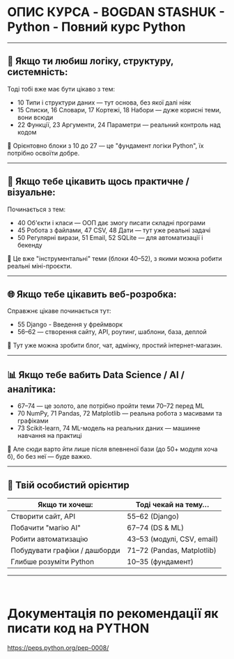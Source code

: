 # ОПИС КУРСА - BOGDAN STASHUK - Python - Повний курс Python 

---

## 🧱 Якщо ти любиш логіку, структуру, системність:

Тоді тобі вже має бути цікаво з тем:

- 10 Типи і структури даних — тут основа, без якої далі ніяк
- 15 Списки, 16 Словари, 17 Кортежі, 18 Набори — дуже корисні теми, вони всюди
- 22 Функції, 23 Аргументи, 24 Параметри — реальний контроль над кодом

📍 Орієнтовно блоки з 10 до 27 — це "фундамент логіки Python", їх потрібно освоїти добре.

---

## 🚀 Якщо тебе цікавить щось практичне / візуальне:

Починається з тем:

- 40 Об'єкти і класи — ООП дає змогу писати складні програми
- 45 Робота з файлами, 47 CSV, 48 Дати — тут уже реальні задачі
- 50 Регулярні вирази, 51 Email, 52 SQLite — для автоматизації і бекенду

📍 Це вже "інструментальні" теми (блоки 40–52), з якими можна робити реальні міні-проєкти.

---

## 🌐 Якщо тебе цікавить веб-розробка:

Справжнє цікаве починається тут:

- 55 Django - Введення у фреймворк
- 56–62 — створення сайту, API, роутинг, шаблони, база, деплой

📍 Тут уже можна зробити блог, чат, адмінку, простий інтернет-магазин.

---

## 📊 Якщо тебе вабить Data Science / AI / аналітика:

- 67–74 — це золото, але потрібно пройти теми 70–72 перед ML
- 70 NumPy, 71 Pandas, 72 Matplotlib — реальна робота з масивами та графіками
- 73 Scikit-learn, 74 ML-модель на реальних даних — машинне навчання на практиці

📍 Але сюди варто йти лише після впевненої бази (до 50+ модуля хоча б), бо без неї — буде важко.

---

## 📌 Твій особистий орієнтир

| Якщо ти хочеш:                | Тоді чекай на тему…        |
| ----------------------------- | -------------------------- |
| Створити сайт, API            | 55–62 (Django)             |
| Побачити "магію AI"           | 67–74 (DS & ML)            |
| Робити автоматизацію          | 43–53 (модулі, CSV, email) |
| Побудувати графіки / дашборди | 71–72 (Pandas, Matplotlib) |
| Глибше розуміти Python        | 10–35 (фундамент)          |

---

<br>

# Документація по рекомендації як писати код на PYTHON

https://peps.python.org/pep-0008/
